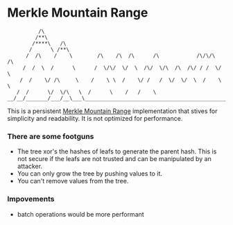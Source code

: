 # Merkle Mountain Range

```
          /\
         /**\
        /****\   /\
       /      \ /**\
      /  /\    /    \        /\    /\  /\      /\            /\/\/\  /\
     /  /  \  /      \      /  \/\/  \/  \  /\/  \/\  /\  /\/ / /  \/  \
    /  /    \/ /\     \    /    \ \  /    \/ /   /  \/  \/  \  /    \   \
   /  /      \/  \/\   \  /      \    /   /    \
__/__/_______/___/__\___\__________________________________________________
```

This is a persistent [Merkle Mountain Range](https://github.com/opentimestamps/opentimestamps-server/blob/master/doc/merkle-mountain-range.md) implementation that stives for simplicity and readability. It is not optimized for performance.

### There are some footguns

- The tree xor's the hashes of leafs to generate the parent hash. This is not secure if the leafs are not trusted and can be manipulated by an attacker.
- You can only grow the tree by pushing values to it.
- You can't remove values from the tree.

### Impovements

- batch operations would be more performant
